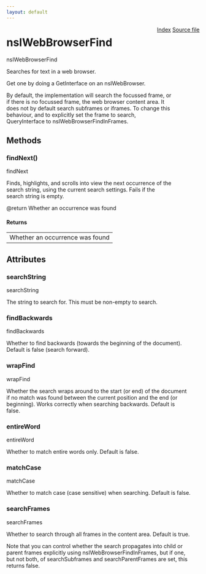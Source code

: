 ```yaml
---
layout: default
---
```

<div class='links' style='float:right'><a href="../index.html">Index</a>
<a href="http://dxr.mozilla.org/mozilla-central/source/embedding/components/find/nsIWebBrowserFind.idl">Source file</a>
</div>

# nsIWebBrowserFind #
  
nsIWebBrowserFind  
  
Searches for text in a web browser.  
  
Get one by doing a GetInterface on an nsIWebBrowser.  
  
By default, the implementation will search the focussed frame, or  
if there is no focussed frame, the web browser content area. It  
does not by default search subframes or iframes. To change this  
behaviour, and to explicitly set the frame to search,   
QueryInterface to nsIWebBrowserFindInFrames.  
  

## Methods ##

### findNext() ###
  
findNext  
  
Finds, highlights, and scrolls into view the next occurrence of the  
search string, using the current search settings. Fails if the  
search string is empty.  
  
@return  Whether an occurrence was found  
  

#### Returns ####

<table>

<tr>
<td>Whether an occurrence was found  
</td>
</tr>

</table>

## Attributes ##

### searchString ###
  
searchString  
  
The string to search for. This must be non-empty to search.  
  

### findBackwards ###
  
findBackwards  
  
Whether to find backwards (towards the beginning of the document).  
Default is false (search forward).  
  

### wrapFind ###
  
wrapFind  
  
Whether the search wraps around to the start (or end) of the document  
if no match was found between the current position and the end (or  
beginning). Works correctly when searching backwards. Default is  
false.  
  

### entireWord ###
  
entireWord  
  
Whether to match entire words only. Default is false.  
  

### matchCase ###
  
matchCase  
  
Whether to match case (case sensitive) when searching. Default is false.  
  

### searchFrames ###
  
searchFrames  
  
Whether to search through all frames in the content area. Default is true.  
  
Note that you can control whether the search propagates into child or  
parent frames explicitly using nsIWebBrowserFindInFrames, but if one,  
but not both, of searchSubframes and searchParentFrames are set, this  
returns false.  
  
